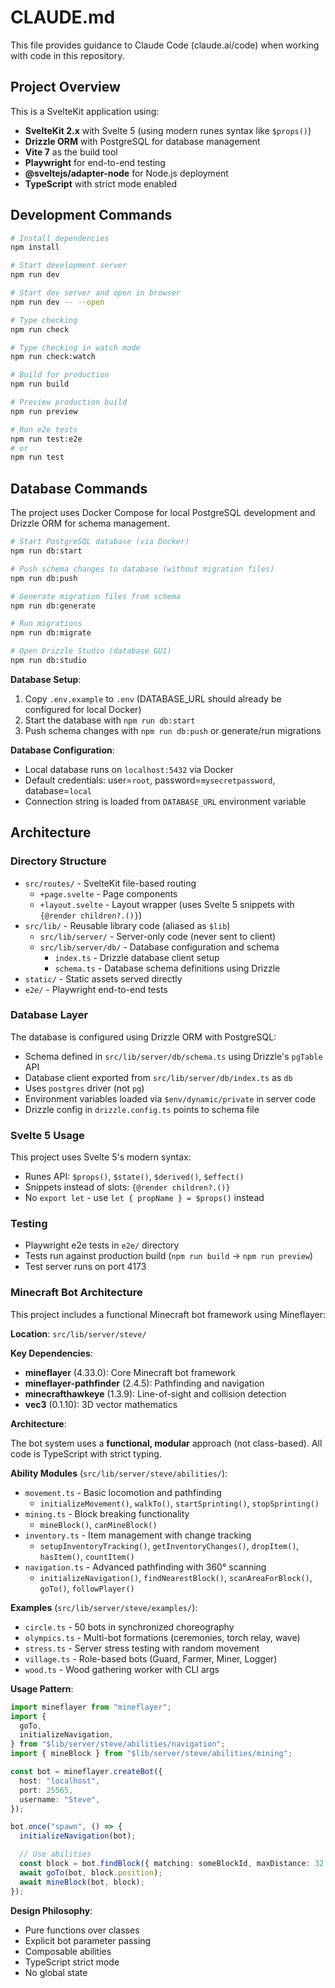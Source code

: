 # CLAUDE.md

This file provides guidance to Claude Code (claude.ai/code) when working with
code in this repository.

## Project Overview

This is a SvelteKit application using:

- **SvelteKit 2.x** with Svelte 5 (using modern runes syntax like `$props()`)
- **Drizzle ORM** with PostgreSQL for database management
- **Vite 7** as the build tool
- **Playwright** for end-to-end testing
- **@sveltejs/adapter-node** for Node.js deployment
- **TypeScript** with strict mode enabled

## Development Commands

```bash
# Install dependencies
npm install

# Start development server
npm run dev

# Start dev server and open in browser
npm run dev -- --open

# Type checking
npm run check

# Type checking in watch mode
npm run check:watch

# Build for production
npm run build

# Preview production build
npm run preview

# Run e2e tests
npm run test:e2e
# or
npm run test
```

## Database Commands

The project uses Docker Compose for local PostgreSQL development and Drizzle ORM
for schema management.

```bash
# Start PostgreSQL database (via Docker)
npm run db:start

# Push schema changes to database (without migration files)
npm run db:push

# Generate migration files from schema
npm run db:generate

# Run migrations
npm run db:migrate

# Open Drizzle Studio (database GUI)
npm run db:studio
```

**Database Setup**:

1. Copy `.env.example` to `.env` (DATABASE_URL should already be configured for
   local Docker)
2. Start the database with `npm run db:start`
3. Push schema changes with `npm run db:push` or generate/run migrations

**Database Configuration**:

- Local database runs on `localhost:5432` via Docker
- Default credentials: user=`root`, password=`mysecretpassword`,
  database=`local`
- Connection string is loaded from `DATABASE_URL` environment variable

## Architecture

### Directory Structure

- `src/routes/` - SvelteKit file-based routing
  - `+page.svelte` - Page components
  - `+layout.svelte` - Layout wrapper (uses Svelte 5 snippets with
    `{@render children?.()}`)
- `src/lib/` - Reusable library code (aliased as `$lib`)
  - `src/lib/server/` - Server-only code (never sent to client)
  - `src/lib/server/db/` - Database configuration and schema
    - `index.ts` - Drizzle database client setup
    - `schema.ts` - Database schema definitions using Drizzle
- `static/` - Static assets served directly
- `e2e/` - Playwright end-to-end tests

### Database Layer

The database is configured using Drizzle ORM with PostgreSQL:

- Schema defined in `src/lib/server/db/schema.ts` using Drizzle's `pgTable` API
- Database client exported from `src/lib/server/db/index.ts` as `db`
- Uses `postgres` driver (not `pg`)
- Environment variables loaded via `$env/dynamic/private` in server code
- Drizzle config in `drizzle.config.ts` points to schema file

### Svelte 5 Usage

This project uses Svelte 5's modern syntax:

- Runes API: `$props()`, `$state()`, `$derived()`, `$effect()`
- Snippets instead of slots: `{@render children?.()}`
- No `export let` - use `let { propName } = $props()` instead

### Testing

- Playwright e2e tests in `e2e/` directory
- Tests run against production build (`npm run build` → `npm run preview`)
- Test server runs on port 4173

### Minecraft Bot Architecture

This project includes a functional Minecraft bot framework using Mineflayer:

**Location**: `src/lib/server/steve/`

**Key Dependencies**:

- **mineflayer** (4.33.0): Core Minecraft bot framework
- **mineflayer-pathfinder** (2.4.5): Pathfinding and navigation
- **minecrafthawkeye** (1.3.9): Line-of-sight and collision detection
- **vec3** (0.1.10): 3D vector mathematics

**Architecture**:

The bot system uses a **functional, modular** approach (not class-based). All
code is TypeScript with strict typing.

**Ability Modules** (`src/lib/server/steve/abilities/`):

- `movement.ts` - Basic locomotion and pathfinding
  - `initializeMovement()`, `walkTo()`, `startSprinting()`, `stopSprinting()`
- `mining.ts` - Block breaking functionality
  - `mineBlock()`, `canMineBlock()`
- `inventory.ts` - Item management with change tracking
  - `setupInventoryTracking()`, `getInventoryChanges()`, `dropItem()`,
    `hasItem()`, `countItem()`
- `navigation.ts` - Advanced pathfinding with 360° scanning
  - `initializeNavigation()`, `findNearestBlock()`, `scanAreaForBlock()`,
    `goTo()`, `followPlayer()`

**Examples** (`src/lib/server/steve/examples/`):

- `circle.ts` - 50 bots in synchronized choreography
- `olympics.ts` - Multi-bot formations (ceremonies, torch relay, wave)
- `stress.ts` - Server stress testing with random movement
- `village.ts` - Role-based bots (Guard, Farmer, Miner, Logger)
- `wood.ts` - Wood gathering worker with CLI args

**Usage Pattern**:

```typescript
import mineflayer from "mineflayer";
import {
  goTo,
  initializeNavigation,
} from "$lib/server/steve/abilities/navigation";
import { mineBlock } from "$lib/server/steve/abilities/mining";

const bot = mineflayer.createBot({
  host: "localhost",
  port: 25565,
  username: "Steve",
});

bot.once("spawn", () => {
  initializeNavigation(bot);

  // Use abilities
  const block = bot.findBlock({ matching: someBlockId, maxDistance: 32 });
  await goTo(bot, block.position);
  await mineBlock(bot, block);
});
```

**Design Philosophy**:

- Pure functions over classes
- Explicit bot parameter passing
- Composable abilities
- TypeScript strict mode
- No global state
